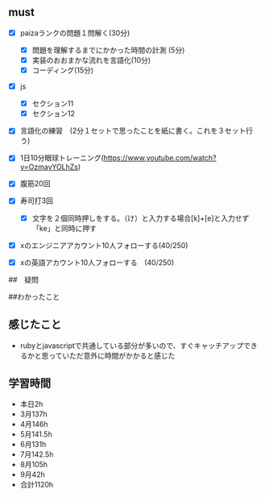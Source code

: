 
  

## must
- [x] paizaランクの問題１問解く(30分)
  - [x] 問題を理解するまでにかかった時間の計測 (5分)
  - [x] 実装のおおまかな流れを言語化(10分)
  - [x] コーディング(15分)
- [x] js
  - [x] セクション11
  - [x] セクション12
- [x] 言語化の練習　(2分１セットで思ったことを紙に書く。これを３セット行う)
- [x] 1日10分眼球トレーニング(https://www.youtube.com/watch?v=OzmayYOLhZs)
- [x] 腹筋20回
- [x] 寿司打3回
  - [x] 文字を２個同時押しをする。（け）と入力する場合[k]+[e]と入力せず「ke」と同時に押す
- [x] xのエンジニアアカウント10人フォローする(40/250)
- [x] xの英語アカウント10人フォローする　(40/250)
     

##　疑問

##わかったこと


  
## 感じたこと
- rubyとjavascriptで共通している部分が多いので、すぐキャッチアップできるかと思っていただ意外に時間がかかると感じた


## 学習時間
  - 本日2h
  - 3月137h
  - 4月146h
  - 5月141.5h
  - 6月131h
  - 7月142.5h
  - 8月105h
  - 9月42h
  - 合計1120h
    







